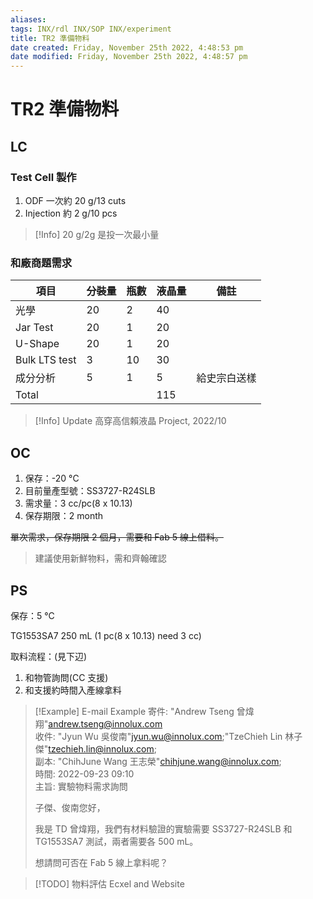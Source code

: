 ```yaml
---
aliases: 
tags: INX/rdl INX/SOP INX/experiment 
title: TR2 準備物料
date created: Friday, November 25th 2022, 4:48:53 pm
date modified: Friday, November 25th 2022, 4:48:57 pm
---
```


# TR2 準備物料

## LC

### Test Cell 製作

1. ODF 一次約 20 g/13 cuts
2. Injection 約 2 g/10 pcs

> [!Info]
> 20 g/2g 是投一次最小量

### 和廠商題需求

| 項目          | 分裝量 | 瓶數 | 液晶量 | 備註         |
| ------------- | ------ | ---- | ------ | ------------ |
| 光學          | 20     | 2    | 40     |              |
| Jar Test      | 20     | 1    | 20     |              |
| U-Shape       | 20     | 1    | 20     |              |
| Bulk LTS test | 3      | 10   | 30     |              |
| 成分分析      | 5      | 1    | 5      | 給史宗白送樣 |
| Total         |        |      | 115    |              |

> [!Info] Update
> 高穿高信賴液晶 Project, 2022/10



## OC

1. 保存：-20 °C
2. 目前量產型號：SS3727-R24SLB
3. 需求量：3 cc/pc(8 x 10.13)
4. 保存期限：2 month

~~單次需求，保存期限 2 個月，需要和 Fab 5 線上借料。~~
> 建議使用新鮮物料，需和齊翰確認

## PS

保存：5 °C

TG1553SA7 250 mL
(1 pc(8 x 10.13) need 3 cc)

取料流程：(見下辺)
1. 和物管詢問(CC 支援)
2. 和支援約時間入產線拿料

> [!Example] E-mail Example
> 寄件: "Andrew Tseng 曾煒翔"<andrew.tseng@innolux.com>  
> 收件: "Jyun Wu 吳俊南"<jyun.wu@innolux.com>;"TzeChieh Lin 林子傑"<tzechieh.lin@innolux.com>;  
> 副本: "ChihJune Wang 王志榮"<chihjune.wang@innolux.com>;  
> 時間: 2022-09-23 09:10  
> 主旨: 實驗物料需求詢問  
> 
> 子傑、俊南您好，
> 
> 我是 TD 曾煒翔，我們有材料驗證的實驗需要 SS3727-R24SLB 和 TG1553SA7 測試，兩者需要各 500 mL。
> 
> 想請問可否在 Fab 5 線上拿料呢？

> [!TODO]
> 物料評估 Ecxel and Website

